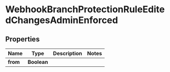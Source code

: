 

# WebhookBranchProtectionRuleEditedChangesAdminEnforced


## Properties

| Name | Type | Description | Notes |
|------------ | ------------- | ------------- | -------------|
|**from** | **Boolean** |  |  |



